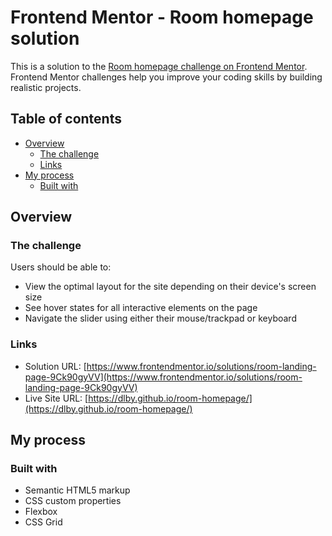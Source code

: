 # Frontend Mentor - Room homepage solution

This is a solution to the [Room homepage challenge on Frontend Mentor](https://www.frontendmentor.io/challenges/room-homepage-BtdBY_ENq). Frontend Mentor challenges help you improve your coding skills by building realistic projects.

## Table of contents

- [Overview](#overview)
  - [The challenge](#the-challenge)
  - [Links](#links)
- [My process](#my-process)
  - [Built with](#built-with)

## Overview

### The challenge

Users should be able to:

- View the optimal layout for the site depending on their device's screen size
- See hover states for all interactive elements on the page
- Navigate the slider using either their mouse/trackpad or keyboard

### Links

- Solution URL: [https://www.frontendmentor.io/solutions/room-landing-page-9Ck90gyVV](https://www.frontendmentor.io/solutions/room-landing-page-9Ck90gyVV)
- Live Site URL: [https://dlby.github.io/room-homepage/](https://dlby.github.io/room-homepage/)

## My process

### Built with

- Semantic HTML5 markup
- CSS custom properties
- Flexbox
- CSS Grid
